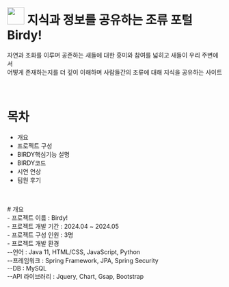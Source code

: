 # <img src="https://github.com/koyuhjkl123/portfolio/assets/94844952/4956f6c6-f49a-4f9b-a7c0-95ce6e4f72c0" width="40" height="40"/> 지식과 정보를 공유하는 조류 포털 Birdy! <br>
 자연과 조화를 이루며 공존하는 새들에 대한 흥미와 참여를 넓히고 새들이 우리 주변에서 <br>
 어떻게 존재하는지를 더 깊이 이해하며 사람들간의 조류에 대해 지식을 공유하는 사이트  <br>
 <br>
 <br>
# 목차
- 개요
- 프로젝트 구성
-  BIRDY핵심기능 설명
-  BIRDY코드
-  시연 연상
-  팀원 후기
<br>
<br>
# 개요 <br>
- 프로젝트 이름 : Birdy! <br>
- 프로젝트 개발 기간 : 2024.04 ~ 2024.05 <br>
- 프로젝트 구성 인원 : 3명 <br>
- 프로젝트 개발 환경 <br>
--언어 : Java 11, HTML/CSS, JavaScript, Python <br>
--프레임워크 : Spring Framework, JPA, Spring Security <br>
--DB : MySQL <br>
--API 라이브러리 : Jquery, Chart, Gsap, Bootstrap <br>
